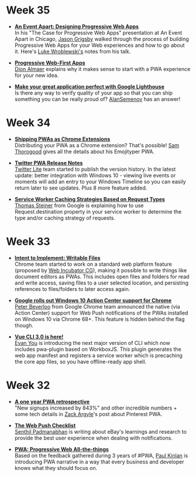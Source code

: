 # Week 35

* [__An Event Apart: Designing Progressive Web Apps__](https://www.lukew.com/ff/entry.asp?1998)  
In his "The Case for Progressive Web Apps" presentation at An Event Apart in Chicago, [Jason Grigsby](http://twitter.com/grigs_talks) walked through the process of building Progressive Web Apps for your Web experiences and how to go about it. Here's [Luke Wroblewski's](http://twitter.com/lukew) notes from his talk.

* [__Progressive Web-First Apps__](https://medium.com/ben-and-dion/progressive-web-first-apps-6e35b35f073f)  
[Dion Almaer](https://twitter.com/dalmaer) explains why it makes sense to start with a PWA experience for your new idea. 
 
* [__Make your great application perfect with Google Lighthouse__](https://webagility.com/posts/make-your-great-application-perfect-with-google-lighthouse)  
Is there any way to verify quality of your app so that you can ship something you can be really proud of? [AlanSemenov](https://twitter.com/AlanSemenov) has an answer!
 

# Week 34

* [__Shipping PWAs as Chrome Extensions__](https://dev.to/samthor/shipping-pwas-as-chrome-extensions-3l5c)  
Distributing your PWA as a Chrome extension? That's possible! [Sam Thorogood](http://twitter.com/samthor) gives all the details about his Emojityper PWA.

* [__Twitter PWA Release Notes__](https://twitter.com/i/release_notes)  
[Twitter Lite](https://mobile.twitter.com/) team started to publish the version history. In the latest update: better integration with Windows 10 - viewing live events or moments will add an entry to your Windows Timeline so you can easily return later to see updates. Plus 8 more feature added. 
 
* [__Service Worker Caching Strategies Based on Request Types__](https://medium.com/dev-channel/service-worker-caching-strategies-based-on-request-types-57411dd7652c)  
[Thomas Steiner](https://medium.com/@steiner.thomas) from Google is explaining how to use Request.destination property in your service worker to determine the type and/or caching strategy of requests.


# Week 33

* [__Intent to Implement: Writable Files__](https://groups.google.com/a/chromium.org/forum/#!msg/blink-dev/U4rXcm5CE4Y/3XmVtoAPDwAJ)  
Chrome team started to work on a standard web platform feature (proposed by [Web Incubator CG](https://github.com/WICG)), making it possible to write things like document editors as PWAs. This includes open files and folders for read and write access, saving files to a user selected location, and persisting references to files/folders to later access again.

* [__Google rolls out Windows 10 Action Center support for Chrome__](https://windowsreport.com/google-chrome-windows-10-action-center-support/)  
[Peter Beverloo](https://twitter.com/beverloo/status/1027258639688654854) from Google Chrome team announced the native (via Action Center) support for Web Push notifications of the PWAs installed on Windows 10 via Chrome 68+. This feature is hidden behind the flag though.
 
* [__Vue CLI 3.0 is here!__](https://medium.com/the-vue-point/vue-cli-3-0-is-here-c42bebe28fbb)  
[Evan You](https://twitter.com/youyuxi) is introducing the next major version of CLI which now includes pwa-plugin based on WorkboxJS. This plugin generates the web app manifest and registers a service worker which is precaching the core app files, so you have offline-ready app shell.


# Week 32

* [__A one year PWA retrospective__](https://medium.com/@Pinterest_Engineering/a-one-year-pwa-retrospective-f4a2f4129e05)  
"New signups increased by 843%" and other incredible numbers + some tech details in [Zack Argyle](https://twitter.com/ZackArgyle)'s post about Pinterest PWA.

* [__The Web Push Checklist__](https://medium.com/@senthil_hi/the-web-push-checklist-3d7ee1225901)  
[Senthil Padmanabhan](https://twitter.com/senthil_hi) is writing about eBay's learnings and research to provide the best user experience when dealing with notifications.

* [__PWA: Progressive Web All-the-things__](https://paul.kinlan.me/pwa-progressive-web-all-the-things/)  
Based on the feedback gathered during 3 years of #PWA, [Paul Kinlan](https://twitter.com/Paul_Kinlan) is introducing PWA narrative in a way that every business and developer knows what they should focus on.
